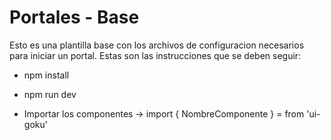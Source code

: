 # Portales - Base

Esto es una plantilla base con los archivos de configuracion necesarios para iniciar un portal.
Estas son las instrucciones que se deben seguir:

- npm install
- npm run dev

- Importar los componentes -> import { NombreComponente } = from 'ui-goku'